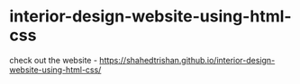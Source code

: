 # interior-design-website-using-html-css

check out the website - https://shahedtrishan.github.io/interior-design-website-using-html-css/
